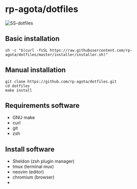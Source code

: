 # rp-agota/dotfiles  
![SS-dotfiles](https://user-images.githubusercontent.com/53311906/155553853-a62ad4f7-e7c9-4a67-84c4-670a88d1298b.png)

## Basic installation  
```
sh -c "$(curl -fsSL https://raw.githubusercontent.com/rp-agota/dotfiles/master/installer/installer.sh)"
```

## Manual installation  
```
git clone https://github.com/rp-agota/dotfiles.git
cd dotfiles
make install
```  

## Requirements software
- GNU make
- curl
- git
- zsh

## Install software
- Sheldon (zsh plugin manager)
- tmux (terminal mux)
- neovim (editor)
- chromium (browser)
- 